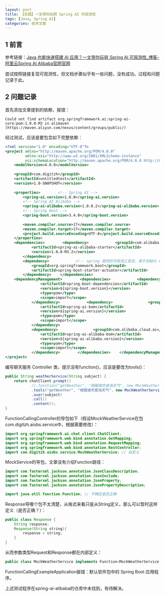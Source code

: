 ```yaml
---
layout: post
title: 【实践】一文带你玩转 Spring AI 可观测性
tags: [Java, Spring AI]
categories: 技术文章
---
```


## 1 前言

参考链接：[Java 也能快速搭建 AI 应用？一文带你玩转 Spring AI 可观测性_博客-阿里云Spring AI Alibaba官网官网](https://java2ai.com/blog/spring-ai-alibaba-observability-arms/)

尝试按照链接复现可观测性，但文档步骤似乎有一些问题，没有成功。过程和问题记录于此。

## 2 问题记录

首先添加文章提到的依赖，报错：

```
Could not find artifact org.springframework.ai:spring-ai-core:pom:1.0.0-M3 in alimaven (https://maven.aliyun.com/nexus/content/groups/public/)
```

经过测试，应该是要包含如下完整依赖：

```xml
<?xml version="1.0" encoding="UTF-8"?>  
<project xmlns="http://maven.apache.org/POM/4.0.0"  
         xmlns:xsi="http://www.w3.org/2001/XMLSchema-instance"  
         xsi:schemaLocation="http://maven.apache.org/POM/4.0.0 http://maven.apache.org/xsd/maven-4.0.0.xsd">  
    <modelVersion>4.0.0</modelVersion>  
  
    <groupId>com.digitzh</groupId>  
    <artifactId>untitledtest</artifactId>  
    <version>1.0-SNAPSHOT</version>  
  
    <properties>        <!-- Spring AI -->  
        <spring-ai.version>1.0.0</spring-ai.version>  
        <!-- Spring AI Alibaba -->  
        <spring-ai-alibaba.version>1.0.0.2</spring-ai-alibaba.version>  
        <!-- Spring Boot -->  
        <spring-boot.version>3.4.0</spring-boot.version>  
  
        <maven.compiler.source>17</maven.compiler.source>  
        <maven.compiler.target>17</maven.compiler.target>  
        <project.build.sourceEncoding>UTF-8</project.build.sourceEncoding>  
    </properties>  
    <dependencies>        <dependency>            <groupId>com.alibaba.cloud.ai</groupId>  
            <artifactId>spring-ai-alibaba-starter</artifactId>  
            <version>1.0.0-M3.2</version>  
        </dependency>  
        <dependency>            <!-- spring 提供的可观测工具包，用于初始化 micrometer 组件 -->  
            <groupId>org.springframework.boot</groupId>  
            <artifactId>spring-boot-starter-actuator</artifactId>  
        </dependency>    </dependencies>  
    <dependencyManagement>        <dependencies>            <dependency>                <groupId>org.springframework.boot</groupId>  
                <artifactId>spring-boot-dependencies</artifactId>  
                <version>${spring-boot.version}</version>  
                <type>pom</type>  
                <scope>import</scope>  
            </dependency>            <dependency>                <groupId>org.springframework.ai</groupId>  
                <artifactId>spring-ai-bom</artifactId>  
                <version>${spring-ai.version}</version>  
                <type>pom</type>  
                <scope>import</scope>  
            </dependency>  
            <dependency>                <groupId>com.alibaba.cloud.ai</groupId>  
                <artifactId>spring-ai-alibaba-bom</artifactId>  
                <version>${spring-ai-alibaba.version}</version>  
                <type>pom</type>  
                <scope>import</scope>  
            </dependency>        </dependencies>    </dependencyManagement>  
</project>
```

编写聊天服务 Controller 类，提示没有function()，应该是要改为tools()：

```java
public String weatherService(String subject) {  
    return chatClient.prompt()  
            //.function("getWeather", "根据城市查询天气", new MockWeatherService())
            .tools("getWeather", "根据城市查询天气", new MockWeatherService())   
            .user(subject)  
            .call()  
            .content();  
}
```

FunctionCallingController的导包如下（假设MockWeatherService在包com.digitzh.aiobs.service中，根据需要修改）：

```java
import org.springframework.ai.chat.client.ChatClient;  
import org.springframework.web.bind.annotation.GetMapping;  
import org.springframework.web.bind.annotation.RequestMapping;  
import org.springframework.web.bind.annotation.RestController;  
import com.digitzh.aiobs.service.MockWeatherService; // 自定义
```

MockService的导包，文章没有介绍Function路径：

```java
import com.fasterxml.jackson.annotation.JsonClassDescription;  
import com.fasterxml.jackson.annotation.JsonInclude;  
import com.fasterxml.jackson.annotation.JsonProperty;  
import com.fasterxml.jackson.annotation.JsonPropertyDescription;

import java.util.function.Function; // 不确定是否正确
```

Response导哪个包不太清楚，从格式来看只是从String定义，那么可以暂时这样定义（是否正确？）：

```java
public class Response {  
    String response;  
    Response(String string){  
        response = string;  
    }  
}
```

从而参数类型Request和Response都在内部定义：

```java
public class MockWeatherService implements Function<MockWeatherService.Request, MockWeatherService.Response> {...}
```

FunctionCallingExampleApplication报错：默认软件包中的 Spring Boot 应用程序。

上述测试程序在spring-ai-alibaba的仓库中未找到，有待解决。
